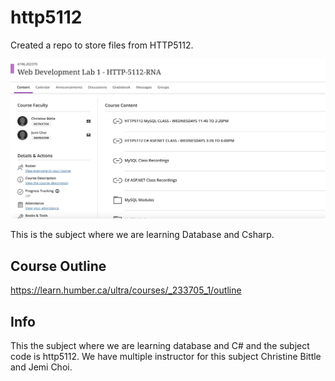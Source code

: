 # http5112
Created a repo to store files from HTTP5112.

![This is sample picture.](_readme/sampleimg.png)

This is the subject where we are learning Database and Csharp.

## Course Outline
<https://learn.humber.ca/ultra/courses/_233705_1/outline>

## Info
This the subject where we are learning database and C# and the subject code is http5112. We have multiple instructor for this subject Christine Bittle and Jemi Choi.
